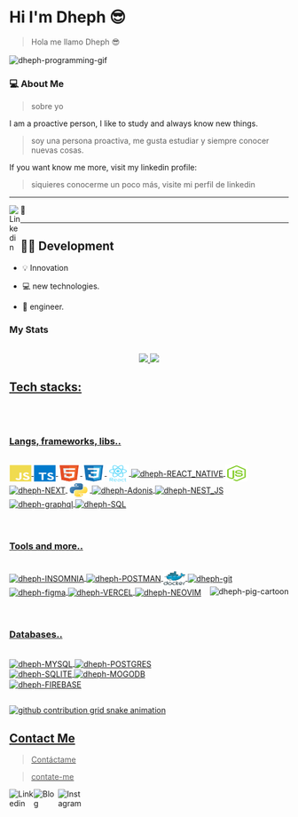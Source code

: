   # Hi I'm Dheph 😎
> Hola me llamo Dheph 😎  

  
  <img align="center" alt="dheph-programming-gif" width="50%" src="https://i.pinimg.com/originals/e4/26/70/e426702edf874b181aced1e2fa5c6cde.gif" /> 


### 💻 About Me 
> sobre yo

I am a proactive person, I like to study and always know new things.

> soy una persona proactiva, me gusta estudiar y siempre conocer nuevas cosas.

If you want know me more, visit my linkedin profile:

> siquieres conocerme un poco más, visite mi perfil de linkedin

---

🫲 <a href="https://www.linkedin.com/in/dhepherson-ribeiro-90b991184">
    <img align="left" alt="Linkedin" width="20px" src="https://cdn-icons-png.flaticon.com/512/174/174857.png"/>
  </a>
  
---


##  👨‍💻 Development

- 💡 Innovation

- 💻 new technologies.

- 🦾 engineer.


### My Stats

<br />

<div align="center">
  <a href="https://github.com/Dheph">
  <img height="180em" src="https://github-readme-stats.vercel.app/api?username=Dheph&show_icons=true&theme=dracula&include_all_commits=true&count_private=true"/>
  <img height="180em" src="https://github-readme-stats.vercel.app/api/top-langs/?username=Dheph&layout=compact&langs_count=10&theme=dracula"/>
</div>
  

## Tech stacks:


<br />
<br />
  
### Langs, frameworks, libs..
  
  <div style="display: inline_block"><br>
    
  <img align="center" alt="dheph-Js" height="30" width="40" src="https://raw.githubusercontent.com/devicons/devicon/master/icons/javascript/javascript-plain.svg" />
    
  <img align="center" alt="dheph-Ts" height="30" width="40" src="https://raw.githubusercontent.com/devicons/devicon/9c6bfdb9783cdfe1018666ed76adcfd3eab6fad6/icons/typescript/typescript-original.svg" />
    
  <img align="center" alt="dheph-HTML" height="30" width="40" src="https://raw.githubusercontent.com/devicons/devicon/master/icons/html5/html5-original.svg" />
    
  <img align="center" alt="dheph-CSS" height="30" width="40" src="https://raw.githubusercontent.com/devicons/devicon/master/icons/css3/css3-original.svg" />

  <img align="center" alt="dheph-REACT" height="30" width="40" src="https://raw.githubusercontent.com/devicons/devicon/9c6bfdb9783cdfe1018666ed76adcfd3eab6fad6/icons/react/react-original-wordmark.svg" />
    
  <img align="center" alt="dheph-REACT_NATIVE" height="30" width="50" src="https://www.pngkit.com/png/full/222-2224799_react-native-development-react-native-logo-png.png" />
    
  <img align="center" alt="dheph-NODE_JS" height="30" width="40" src="https://raw.githubusercontent.com/devicons/devicon/9c6bfdb9783cdfe1018666ed76adcfd3eab6fad6/icons/nodejs/nodejs-original.svg" />
    
  <img align="center" alt="dheph-NEXT" height="50" width="50" src="https://www.creative-tim.com/assets/frameworks/icon-nextjs-552cecd0240ba0ae7b5fbf899c1ee10cd66f8c38ea6fe77233fd37ad1cff0dca.png" />
    
 
  <img align="center" alt="dheph-Python" height="30" width="40" src="https://raw.githubusercontent.com/devicons/devicon/master/icons/python/python-original.svg" />
  
   <img align="center" alt="dheph-Adonis" height="30" width="30" src="https://encrypted-tbn0.gstatic.com/images?q=tbn:ANd9GcSDAKEbEZnHSifC9ZVfPAurPJ6UJf_D5OgL6LsJSRCmvM9L-XVOiKf4kp-nqZDfyRU6QVc&usqp=CAU" />

   <img align="center" alt="dheph-NEST_JS" height="30" width="30" src="https://seeklogo.com/images/N/nestjs-logo-09342F76C0-seeklogo.com.png" />
    
  <img align="center" alt="dheph-graphql" height="30" width="40" src="https://cdn.jsdelivr.net/gh/devicons/devicon/icons/graphql/graphql-plain.svg" />
    
  <img align="center" alt="dheph-SQL" height="40" width="35" src="https://user-images.githubusercontent.com/51960639/140797953-ee845de4-f3d4-4a27-9619-8417c9405665.png" />

</div>

  <br />
  <br />

  ### Tools and more..
  
  
  <div style="display: inline_block"><br>
    
   <img align="center" alt="dheph-INSOMNIA" height="30" width="30" src="https://cdn.icon-icons.com/icons2/1381/PNG/512/insomnia_94603.png" />
 
   <img align="center" alt="dheph-POSTMAN" height="30" width="30" src="https://cdn.iconscout.com/icon/free/png-256/postman-3521648-2945092.png" />

  <img align="center" alt="dheph-DOCKER" height="30" width="40" src="https://raw.githubusercontent.com/devicons/devicon/9c6bfdb9783cdfe1018666ed76adcfd3eab6fad6/icons/docker/docker-original-wordmark.svg" />

  <img align="center" alt="dheph-git" height="30" width="40" src="https://cdn.jsdelivr.net/gh/devicons/devicon/icons/git/git-original.svg" />
    
  <img align="center" alt="dheph-figma" height="30" width="40" src="https://cdn.jsdelivr.net/gh/devicons/devicon/icons/figma/figma-original.svg" />
    
  <img align="center" alt="dheph-VERCEL" height="30" width="30" src="https://i.pinimg.com/originals/c4/35/6c/c4356cd5454d06585e0a46066b555172.png" />
    
  <img align="center" alt="dheph-NEOVIM" height="30" width="27" src="https://upload.wikimedia.org/wikipedia/commons/thumb/3/3a/Neovim-mark.svg/1200px-Neovim-mark.svg.png" />

    
    
  <img align="right" alt="dheph-pig-cartoon" height="150" src="https://user-images.githubusercontent.com/51960639/140821333-3be595bc-05a2-465c-8157-1de4b2cce6f9.png?width=500&height=500" data-canonical-src="https://user-images.githubusercontent.com/51960639/140821333-3be595bc-05a2-465c-8157-1de4b2cce6f9.png?width=500&height=500" style="max-width: 100%;" />
</div>

   <br />
  <br />

  ### Databases..
  
  
  <div style="display: inline_block"><br>
    
   <img align="center" alt="dheph-MYSQL" height="60" width="70" src="https://marcas-logos.net/wp-content/uploads/2020/11/MySQL-logo.png" />
 
   <img align="center" alt="dheph-POSTGRES" height="40" width="50" src="https://user-images.githubusercontent.com/51960639/140797409-d90f3311-c9dc-459c-95f6-0dc0d6606373.png" />

  <img align="center" alt="dheph-SQLITE" height="50" width="70" src="https://download.logo.wine/logo/SQLite/SQLite-Logo.wine.png" />

  <img align="center" alt="dheph-MOGODB" height="40" width="20" src="https://user-images.githubusercontent.com/51960639/140797262-afd18c44-b718-4e52-b57c-e02c981277fe.png" />
    
  <img align="center" alt="dheph-FIREBASE" height="40" width="30" src="https://firebase.google.com/downloads/brand-guidelines/PNG/logo-vertical.png?hl=pt-br" />
    
  </div>

  
## 

![github contribution grid snake animation](https://raw.githubusercontent.com/Dheph/Dheph/output/github-contribution-grid-snake.svg)

  ## Contact Me

> Contáctame

> contate-me

<div>

  <a href="https://www.linkedin.com/in/dhepherson-ribeiro-90b991184">
    <img align="left" alt="Linkedin" width="44px" src="https://cdn-icons-png.flaticon.com/512/174/174857.png"/>
  </a>
  
   <a href="https://blog-dheph.vercel.app">
    <img align="left" alt="Blog" width="44px" src="https://avatars.githubusercontent.com/u/51960639?s=400&u=9d9e090e410648c4feacdc51ecfbfab6da50fb49&v=4"/>
  
  <a href="https://www.instagram.com/_dheph">
    <img align="left" alt="Instagram" width="44px" src="https://logodownload.org/wp-content/uploads/2017/04/instagram-logo-6.png"/>
  </a>
  
</div>
